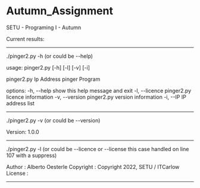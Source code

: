 # Autumn_Assignment

SETU - Programing I - Autumn 

Current results:

--------------------------------------------------
./pinger2.py -h (or could be --help)

usage: pinger2.py [-h] [-l] [-v] [-i]

pinger2.py Ip Address pinger Program

options:
  -h, --help     show this help message and exit
  -l, --licence  pinger2.py licence information
  -v, --version  pinger2.py version information
  -i, --IP       IP address list


---------------------------------------------------
./pinger2.py -v (or could be --version)

Version: 1.0.0

---------------------------------------------------
./pinger2.py -l (or could be --licence or --license this case handled on line 107 with a suppress)

Author     : Alberto Oesterle
Copyright  : Copyright 2022, SETU / ITCarlow
License    : <LICENCED under GNU General Public License v3.0>

---------------------------------------------------